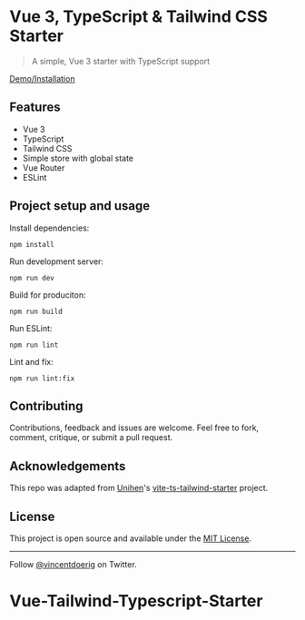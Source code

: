 # Vue 3, TypeScript & Tailwind CSS Starter

> A simple, Vue 3 starter with TypeScript support

[Demo/Installation](https://vue3-typescript-tailwind-starter.vercel.app/)

## Features

- Vue 3
- TypeScript
- Tailwind CSS
- Simple store with global state
- Vue Router
- ESLint

## Project setup and usage

Install dependencies:

```
npm install
```

Run development server:

```
npm run dev
```

Build for produciton:

```
npm run build
```

Run ESLint:

```
npm run lint
```

Lint and fix:

```
npm run lint:fix
```

## Contributing

Contributions, feedback and issues are welcome. Feel free to fork, comment, critique, or submit a pull request.

## Acknowledgements

This repo was adapted from [Unihen](https://twitter.com/uninen)'s [vite-ts-tailwind-starter](https://github.com/Uninen/vite-ts-tailwind-starter) project.

## License

This project is open source and available under the [MIT License](LICENSE).

---

Follow [@vincentdoerig](https://twitter.com/vincentdoerig) on Twitter.
# Vue-Tailwind-Typescript-Starter
